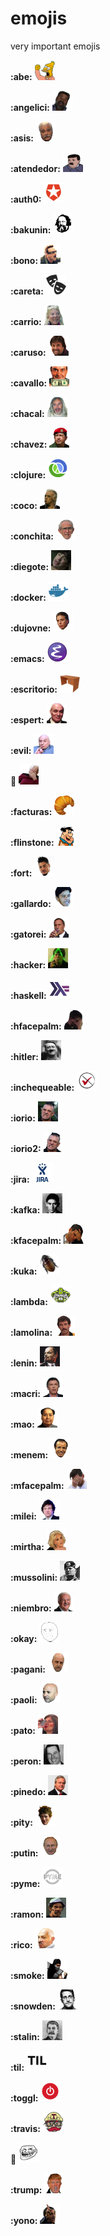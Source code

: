 # emojis
very important emojis

**:abe:** <img src="./emojis/abe.png" height="32">

**:angelici:** <img src="./emojis/angelici.jpg" height="32">

**:asis:** <img src="./emojis/asis.png" height="32">

**:atendedor:** <img src="./emojis/atendedor.jpg" height="32">

**:auth0:** <img src="./emojis/auth0.png" height="32">

**:bakunin:** <img src="./emojis/bakunin.gif" height="32">

**:bono:** <img src="./emojis/bono.jpg" height="32">

**:careta:** <img src="./emojis/careta.png" height="32">

**:carrio:** <img src="./emojis/carrio.png" height="32">

**:caruso:** <img src="./emojis/caruso.png" height="32">

**:cavallo:** <img src="./emojis/cavallo.jpg" height="32">

**:chacal:** <img src="./emojis/chacal.jpg" height="32">

**:chavez:** <img src="./emojis/chavez.png" height="32">

**:clojure:** <img src="./emojis/clojure.png" height="32">

**:coco:** <img src="./emojis/coco.jpg" height="32">

**:conchita:** <img src="./emojis/conchita.png" height="32">

**:diegote:** <img src="./emojis/diegote.jpg" height="32">

**:docker:** <img src="./emojis/docker.png" height="32">

**:dujovne:** <img src="./emojis/dujovne.png" height="32">

**:emacs:** <img src="./emojis/emacs.png" height="32">

**:escritorio:** <img src="./emojis/escritorio.jpg" height="32">

**:espert:** <img src="./emojis/espert.png" height="32">

**:evil:** <img src="./emojis/evil.jpg" height="32">

**:facepalm:** <img src="./emojis/facepalm.png" height="32">

**:facturas:** <img src="./emojis/facturas.png" height="32">

**:flinstone:** <img src="./emojis/flinstone.png" height="32">

**:fort:** <img src="./emojis/fort.jpg" height="32">

**:gallardo:** <img src="./emojis/gallardo.png" height="32">

**:gatorei:** <img src="./emojis/gatorei.png" height="32">

**:hacker:** <img src="./emojis/hacker.jpg" height="32">

**:haskell:** <img src="./emojis/haskell.png" height="32">

**:hfacepalm:** <img src="./emojis/hfacepalm.png" height="32">

**:hitler:** <img src="./emojis/hitler.jpg" height="32">

**:inchequeable:** <img src="./emojis/inchequeable.png" height="32">

**:iorio:** <img src="./emojis/iorio.jpg" height="32">

**:iorio2:** <img src="./emojis/iorio2.png" height="32">

**:jira:** <img src="./emojis/jira.jpg" height="32">

**:kafka:** <img src="./emojis/kafka.jpg" height="32">

**:kfacepalm:** <img src="./emojis/kfacepalm.png" height="32">

**:kuka:** <img src="./emojis/kuka.png" height="32">

**:lambda:** <img src="./emojis/lambda.png" height="32">

**:lamolina:** <img src="./emojis/lamolina.png" height="32">

**:lenin:** <img src="./emojis/lenin.png" height="32">

**:macri:** <img src="./emojis/macri.jpg" height="32">

**:mao:** <img src="./emojis/mao.jpg" height="32">

**:menem:** <img src="./emojis/menem.jpg" height="32">

**:mfacepalm:** <img src="./emojis/mfacepalm.png" height="32">

**:milei:** <img src="./emojis/milei.jpg" height="32">

**:mirtha:** <img src="./emojis/mirtha.jpg" height="32">

**:mussolini:** <img src="./emojis/mussolini.jpg" height="32">

**:niembro:** <img src="./emojis/niembro.png" height="32">

**:okay:** <img src="./emojis/okay.png" height="32">

**:pagani:** <img src="./emojis/pagani.jpg" height="32">

**:paoli:** <img src="./emojis/paoli.png" height="32">

**:pato:** <img src="./emojis/pato.png" height="32">

**:peron:** <img src="./emojis/peron.png" height="32">

**:pinedo:** <img src="./emojis/pinedo.jpg" height="32">

**:pity:** <img src="./emojis/pity.png" height="32">

**:putin:** <img src="./emojis/putin.png" height="32">

**:pyme:** <img src="./emojis/pyme.jpg" height="32">

**:ramon:** <img src="./emojis/ramon.png" height="32">

**:rico:** <img src="./emojis/rico.jpg" height="32">

**:smoke:** <img src="./emojis/smoke.gif" height="32">

**:snowden:** <img src="./emojis/snowden.jpg" height="32">

**:stalin:** <img src="./emojis/stalin.jpg" height="32">

**:til:** <img src="./emojis/til.png" height="32">

**:toggl:** <img src="./emojis/toggl.png" height="32">

**:travis:** <img src="./emojis/travis.png" height="32">

**:troll:** <img src="./emojis/troll.png" height="32">

**:trump:** <img src="./emojis/trump.png" height="32">

**:yono:** <img src="./emojis/yono.png" height="32">

